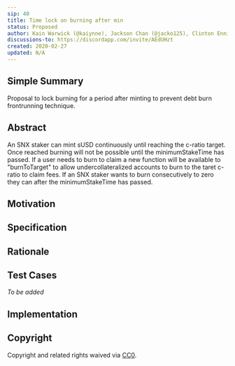 ```yaml
---
sip: 40
title: Time lock on burning after min
status: Proposed
author: Kain Warwick (@kaiynne), Jackson Chan (@jacko125), Clinton Ennis (@hav-noms)
discussions-to: https://discordapp.com/invite/AEdUHzt
created: 2020-02-27
updated: N/A
---
```

## Simple Summary

Proposal to lock burning for a period after minting to prevent debt burn frontrunning technique.

## Abstract
An SNX staker can mint sUSD continuously until reaching the c-ratio target. Once reached burning will not be possible until the minimumStakeTime has passed.
If a user needs to burn to claim a new function will be available to "burnToTarget" to allow undercollateralized accounts to burn to the taret c-ratio to claim fees.
If an SNX staker wants to burn consecutively to zero they can after the minimumStakeTime has passed.


## Motivation



## Specification



## Rationale



## Test Cases

_To be added_

## Implementation



## Copyright

Copyright and related rights waived via [CC0](https://creativecommons.org/publicdomain/zero/1.0/).
